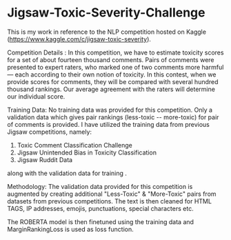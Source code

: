 # Jigsaw-Toxic-Severity-Challenge
This is my work in reference to the NLP competition hosted on Kaggle (https://www.kaggle.com/c/jigsaw-toxic-severity). 

Competition Details :
In this competition, we have to estimate toxicity scores for a set of about fourteen thousand comments.
Pairs of comments were presented to expert raters, who marked one of two comments more harmful — each according to their own notion of toxicity.
In this contest, when we provide scores for comments, they will be compared with several hundred thousand rankings. 
Our average agreement with the raters will determine our individual score.

Training Data:
No training data was provided for this competition. Only a validation data which  gives pair rankings (less-toxic -- more-toxic) for pair of comments is provided.
I have utilized the training data from previous Jigsaw competitions, namely:
  1) Toxic Comment Classification Challenge
  2) Jigsaw Unintended Bias in Toxicity Classification
  3) Jigsaw Ruddit Data
  
  along with the validation data for training .
  
  Methodology:
  The validation data provided for this competition is augmented by creating additional "Less-Toxic" & "More-Toxic" pairs from datasets from previous competitions.
  The text is then cleaned for HTML TAGS, IP addresses, emojis, punctuations, special characters etc. 
  
  
  The ROBERTA model is then finetuned using the training data and MarginRankingLoss is used as loss function.
  
